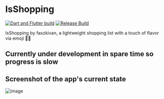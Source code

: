 # IsShopping

[![Dart and Flutter build](https://github.com/Fasz-kivan/IsShopping/actions/workflows/dart.yml/badge.svg)](https://github.com/Fasz-kivan/IsShopping/actions/workflows/dart.yml)
[![Release Build](https://github.com/Fasz-kivan/IsShopping/actions/workflows/dart.yml/badge.svg)](https://github.com/Fasz-kivan/IsShopping/actions/workflows/release_apk.yml)

IsShopping by faszkivan, a lightweight shopping list with a touch of flavor via emoji 🍕😊

## Currently under development in spare time so progress is slow

## Screenshot of the app's current state

![image](https://github.com/Fasz-kivan/IsShopping/assets/55391231/6ca79a15-5380-42ec-b543-b0bc5e248b73)

